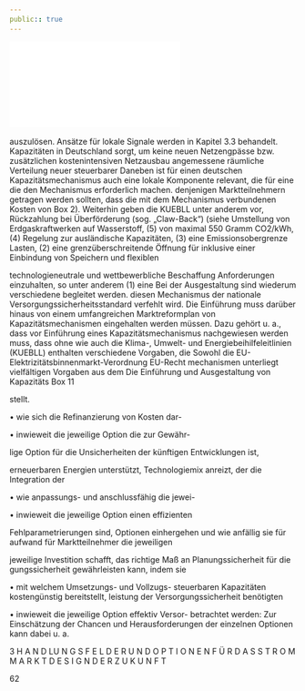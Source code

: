 ```yaml
---
public:: true
---
```

![./pages/page64.pdf](../assets/./pages/page64.pdf)




auszulösen. Ansätze für lokale Signale werden in Kapitel 3.3 behandelt.
Kapazitäten in Deutschland sorgt, um keine neuen Netzengpässe bzw. zusätzlichen kostenintensiven Netzausbau
angemessene räumliche Verteilung neuer steuerbarer
Daneben ist für einen deutschen Kapazitätsmechanismus auch eine lokale Komponente relevant, die für eine
die den Mechanismus erforderlich machen.
denjenigen Marktteilnehmern getragen werden sollten,
dass die mit dem Mechanismus verbundenen Kosten von
Box 2). Weiterhin geben die KUEBLL unter anderem vor,
Rückzahlung bei Überförderung (sog. „Claw-Back“) (siehe
Umstellung von Erdgaskraftwerken auf Wasserstoff, (5)
von maximal 550 Gramm CO2/kWh, (4) Regelung zur
ausländische Kapazitäten, (3) eine Emissionsobergrenze
Lasten, (2) eine grenzüberschreitende Öffnung für
inklusive einer Einbindung von Speichern und flexiblen

technologieneutrale und wettbewerbliche Beschaffung
Anforderungen einzuhalten, so unter anderem (1) eine
Bei der Ausgestaltung sind wiederum verschiedene
begleitet werden.
diesen Mechanismus der nationale Versorgungssicherheitsstandard verfehlt wird. Die Einführung muss darüber hinaus von einem umfangreichen Markt­reformplan
von Kapazitätsmechanismen eingehalten werden müssen. Dazu gehört u. a., dass vor Einführung eines Kapazitätsmechanismus nachgewiesen werden muss, dass ohne
wie auch die Klima-, Umwelt- und Energiebeihilfeleitlinien (KUEBLL) enthalten verschiedene Vorgaben, die
Sowohl die EU-Elektrizitätsbinnenmarkt-Verordnung
EU-Recht
mechanismen unterliegt vielfältigen Vorgaben aus dem
Die Einführung und Ausgestaltung von Kapazitäts­
Box 11

stellt.

• wie sich die Refinanzierung von Kosten dar-

• inwieweit die jeweilige Option die zur Gewähr-

lige Option für die Unsicherheiten der künftigen Entwicklungen ist,

erneuerbaren Energien unterstützt,
Technologiemix anreizt, der die Integration der

• wie anpassungs- und anschlussfähig die jewei-

• inwieweit die jeweilige Option einen effizienten

Fehlparametrierungen sind,
Optionen einhergehen und wie anfällig sie für
aufwand für Marktteilnehmer die jeweiligen

jeweilige Investition schafft,
das richtige Maß an Planungssicherheit für die
gungssicherheit gewährleisten kann, indem sie

• mit welchem Umsetzungs- und Vollzugs-
steuerbaren Kapazitäten kostengünstig bereitstellt,
leistung der Versorgungssicherheit benötigten

• inwieweit die jeweilige Option effektiv Versor-
betrachtet werden:
Zur Einschätzung der Chancen und Herausforderungen der einzelnen Optionen kann dabei u. a.

3 H A N D LU N G S F E L D E R U N D O P T I O N E N F Ü R D A S S T R O M M A R K T D E S I G N D E R Z U K U N F T

62
